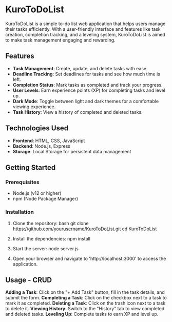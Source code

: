 # KuroToDoList

KuroToDoList is a simple to-do list web application that helps users manage their tasks efficiently. With a user-friendly interface and features like task creation, completion tracking, and a leveling system, KuroToDoList is aimed to make task management engaging and rewarding.

## Features

- **Task Management**: Create, update, and delete tasks with ease.
- **Deadline Tracking**: Set deadlines for tasks and see how much time is left.
- **Completion Status**: Mark tasks as completed and track your progress.
- **User  Levels**: Earn experience points (XP) for completing tasks and level up.
- **Dark Mode**: Toggle between light and dark themes for a comfortable viewing experience.
- **Task History**: View a history of completed and deleted tasks.

## Technologies Used

- **Frontend**: HTML, CSS, JavaScript
- **Backend**: Node.js, Express
- **Storage**: Local Storage for persistent data management

## Getting Started

### Prerequisites

- Node.js (v12 or higher)
- npm (Node Package Manager)

### Installation

1. Clone the repository:
   bash
   git clone https://github.com/yourusername/KuroToDoList.git
   cd KuroToDoList

2. Install the dependencies:
    npm install

3. Start the server:
    node server.js

4. Open your browser and navigate to 'http://localhost:3000' to access the application.

## Usage - CRUD
**Adding a Task**: Click on the "+ Add Task" button, fill in the task details, and submit the form.
**Completing a Task**: Click on the checkbox next to a task to mark it as completed.
**Deleting a Task**: Click on the trash icon next to a task to delete it.
**Viewing History**: Switch to the "History" tab to view completed and deleted tasks.
**Leveling Up**: Complete tasks to earn XP and level up.
